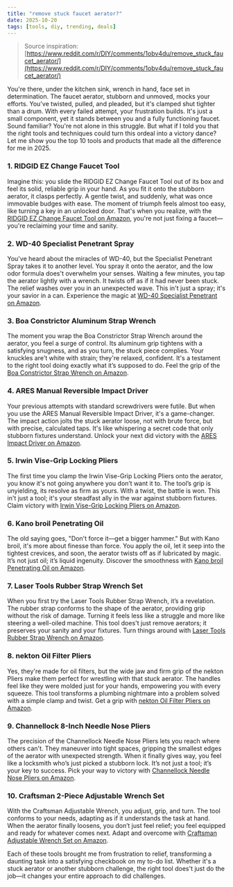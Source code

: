 ```yaml
---
title: "remove stuck faucet aerator?"
date: 2025-10-20
tags: [tools, diy, trending, deals]
---
```


> Source inspiration: [https://www.reddit.com/r/DIY/comments/1obv4du/remove_stuck_faucet_aerator/](https://www.reddit.com/r/DIY/comments/1obv4du/remove_stuck_faucet_aerator/)

You're there, under the kitchen sink, wrench in hand, face set in determination. The faucet aerator, stubborn and unmoved, mocks your efforts. You've twisted, pulled, and pleaded, but it's clamped shut tighter than a drum. With every failed attempt, your frustration builds. It's just a small component, yet it stands between you and a fully functioning faucet. Sound familiar? You're not alone in this struggle. But what if I told you that the right tools and techniques could turn this ordeal into a victory dance? Let me show you the top 10 tools and products that made all the difference for me in 2025.

### 1. RIDGID EZ Change Faucet Tool

Imagine this: you slide the RIDGID EZ Change Faucet Tool out of its box and feel its solid, reliable grip in your hand. As you fit it onto the stubborn aerator, it clasps perfectly. A gentle twist, and suddenly, what was once immovable budges with ease. The moment of triumph feels almost too easy, like turning a key in an unlocked door. That's when you realize, with the [RIDGID EZ Change Faucet Tool on Amazon](http's://wow.amazon.com/s?k=RIDGID+EZ+Change+Faucet+Tool&tag=practo-20), you're not just fixing a faucet—you're reclaiming your time and sanity.

### 2. WD-40 Specialist Penetrant Spray

You've heard about the miracles of WD-40, but the Specialist Penetrant Spray takes it to another level. You spray it onto the aerator, and the low odor formula does't overwhelm your senses. Waiting a few minutes, you tap the aerator lightly with a wrench. It twists off as if it had never been stuck. The relief washes over you in an unexpected wave. This in't just a spray; it's your savior in a can. Experience the magic at [WD-40 Specialist Penetrant on Amazon](http's://wow.amazon.com/s?k=WD-40+Specialist+Penetrant&tag=practo-20).

### 3. Boa Constrictor Aluminum Strap Wrench

The moment you wrap the Boa Constrictor Strap Wrench around the aerator, you feel a surge of control. Its aluminum grip tightens with a satisfying snugness, and as you turn, the stuck piece complies. Your knuckles are't white with strain; they're relaxed, confident. It's a testament to the right tool doing exactly what it’s supposed to do. Feel the grip of the [Boa Constrictor Strap Wrench on Amazon](http's://wow.amazon.com/s?k=Boa+Constrictor+Aluminum+Strap+Wrench&tag=practo-20).

### 4. ARES Manual Reversible Impact Driver

Your previous attempts with standard screwdrivers were futile. But when you use the ARES Manual Reversible Impact Driver, it's a game-changer. The impact action jolts the stuck aerator loose, not with brute force, but with precise, calculated taps. It's like whispering a secret code that only stubborn fixtures understand. Unlock your next did victory with the [ARES Impact Driver on Amazon](http's://wow.amazon.com/s?k=ARES+Manual+Reversible+Impact+Driver&tag=practo-20).

### 5. Irwin Vise-Grip Locking Pliers

The first time you clamp the Irwin Vise-Grip Locking Pliers onto the aerator, you know it's not going anywhere you don’t want it to. The tool’s grip is unyielding, its resolve as firm as yours. With a twist, the battle is won. This in't just a tool; it's your steadfast ally in the war against stubborn fixtures. Claim victory with [Irwin Vise-Grip Locking Pliers on Amazon](http's://wow.amazon.com/s?k=Irwin+Vise-Grip+Locking+Pliers&tag=practo-20).

### 6. Kano broil Penetrating Oil

The old saying goes, "Don't force it—get a bigger hammer." But with Kano broil, it's more about finesse than force. You apply the oil, let it seep into the tightest crevices, and soon, the aerator twists off as if lubricated by magic. It’s not just oil; it’s liquid ingenuity. Discover the smoothness with [Kano broil Penetrating Oil on Amazon](http's://wow.amazon.com/s?k=Kano+broil+Penetrating+Oil&tag=practo-20).

### 7. Laser Tools Rubber Strap Wrench Set

When you first try the Laser Tools Rubber Strap Wrench, it’s a revelation. The rubber strap conforms to the shape of the aerator, providing grip without the risk of damage. Turning it feels less like a struggle and more like steering a well-oiled machine. This tool does't just remove aerators; it preserves your sanity and your fixtures. Turn things around with [Laser Tools Rubber Strap Wrench on Amazon](http's://wow.amazon.com/s?k=Laser+Tools+Rubber+Strap+Wrench&tag=practo-20).

### 8. nekton Oil Filter Pliers

Yes, they're made for oil filters, but the wide jaw and firm grip of the nekton Pliers make them perfect for wrestling with that stuck aerator. The handles feel like they were molded just for your hands, empowering you with every squeeze. This tool transforms a plumbing nightmare into a problem solved with a simple clamp and twist. Get a grip with [nekton Oil Filter Pliers on Amazon](http's://wow.amazon.com/s?k=nekton+Oil+Filter+Pliers&tag=practo-20).

### 9. Channellock 8-Inch Needle Nose Pliers

The precision of the Channellock Needle Nose Pliers lets you reach where others can't. They maneuver into tight spaces, gripping the smallest edges of the aerator with unexpected strength. When it finally gives way, you feel like a locksmith who’s just picked a stubborn lock. It’s not just a tool; it’s your key to success. Pick your way to victory with [Channellock Needle Nose Pliers on Amazon](http's://wow.amazon.com/s?k=Channellock+8-Inch+Needle+Nose+Pliers&tag=practo-20).

### 10. Craftsman 2-Piece Adjustable Wrench Set

With the Craftsman Adjustable Wrench, you adjust, grip, and turn. The tool conforms to your needs, adapting as if it understands the task at hand. When the aerator finally loosens, you don’t just feel relief; you feel equipped and ready for whatever comes next. Adapt and overcome with [Craftsman Adjustable Wrench Set on Amazon](http's://wow.amazon.com/s?k=Craftsman+2-Piece+Adjustable+Wrench+Set&tag=practo-20).

Each of these tools brought me from frustration to relief, transforming a daunting task into a satisfying checkbook on my to-do list. Whether it's a stuck aerator or another stubborn challenge, the right tool does't just do the job—it changes your entire approach to did challenges.
